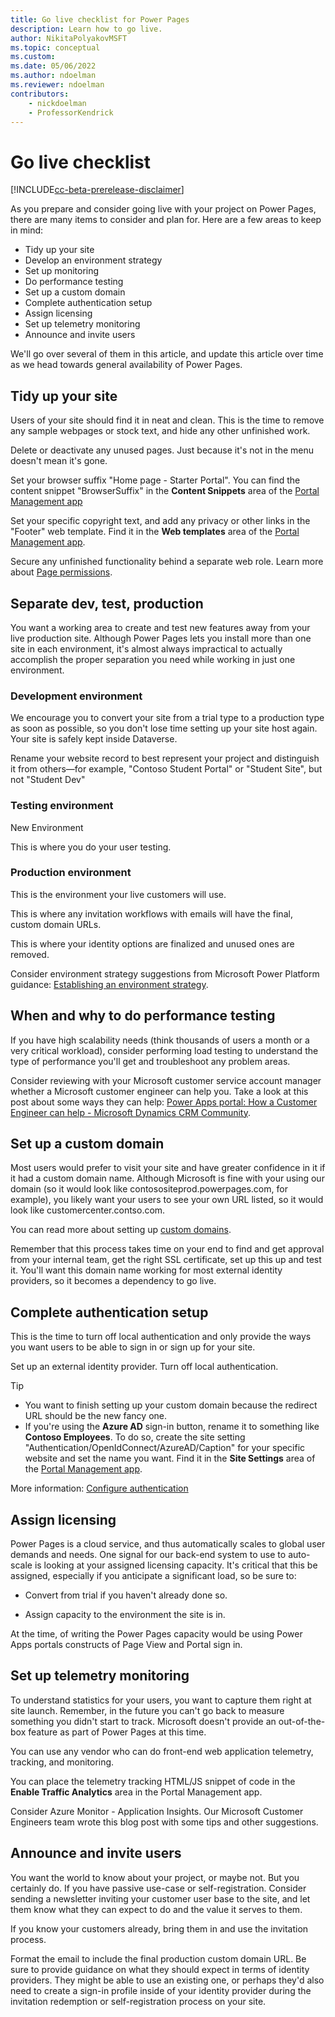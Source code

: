 ```yaml
---
title: Go live checklist for Power Pages
description: Learn how to go live.
author: NikitaPolyakovMSFT
ms.topic: conceptual
ms.custom: 
ms.date: 05/06/2022
ms.author: ndoelman
ms.reviewer: ndoelman
contributors:
    - nickdoelman
    - ProfessorKendrick
---
```


# Go live checklist

[!INCLUDE[cc-beta-prerelease-disclaimer](../includes/cc-beta-prerelease-disclaimer.md)]

As you prepare and consider going live with your project on Power Pages, there are many items to consider and plan for. Here are a few areas to keep in mind:

 - Tidy up your site
 - Develop an environment strategy
 - Set up monitoring 
 - Do performance testing
 - Set up a custom domain 
 - Complete authentication setup
 - Assign licensing 
 - Set up telemetry monitoring
 - Announce and invite users

We'll go over several of them in this article, and update this article over time as we head towards general availability of Power Pages.

## Tidy up your site

Users of your site should find it in neat and clean. This is the time to remove any sample webpages or stock text, and hide any other unfinished work.

Delete or deactivate any unused pages. Just because it's not in the menu doesn't mean it's gone.

Set your browser suffix "Home page - Starter Portal". You can find the content snippet "BrowserSuffix" in the **Content Snippets** area of the [Portal Management app](../configure/portal-management-app.md)

Set your specific copyright text, and add any privacy or other links in the "Footer" web template. Find it in the **Web templates** area of the [Portal Management app](../configure/portal-management-app.md).

Secure any unfinished functionality behind a separate web role. Learn more about [Page permissions](../security/page-security.md).

## Separate dev, test, production

You want a working area to create and test new features away from your live production site. Although Power Pages lets you install more than one site in each environment, it's almost always impractical to actually accomplish the proper separation you need while working in just one environment.

### Development environment 

We encourage you to convert your site from a trial type to a production type as soon as possible, so you don't lose time setting up your site host again. Your site is safely kept inside Dataverse.

Rename your website record to best represent your project and distinguish it from others—for example, "Contoso Student Portal" or "Student Site", but not "Student Dev"

### Testing environment 

New Environment

This is where you do your user testing.

### Production environment 

This is the environment your live customers will use.

This is where any invitation workflows with emails will have the final, custom domain URLs. 

This is where your identity options are finalized and unused ones are removed.

Consider environment strategy suggestions from Microsoft Power Platform guidance: [Establishing an environment strategy](/power-platform/guidance/adoption/environment-strategy).

## When and why to do performance testing

If you have high scalability needs (think thousands of users a month or a very critical workload), consider performing load testing to understand the type of performance you'll get and troubleshoot any problem areas. 

Consider reviewing with your Microsoft customer service account manager whether a Microsoft customer engineer can help you. Take a look at this post about some ways they can help: [Power Apps portal: How a Customer Engineer can help - Microsoft Dynamics CRM Community](https://community.dynamics.com/crm/b/crminthefield/posts/power-apps-portal-how-a-customer-engineer-can-help).

## Set up a custom domain 

Most users would prefer to visit your site and have greater confidence in it if it had a custom domain name. Although Microsoft is fine with your using our domain (so it would look like contosositeprod.powerpages.com, for example), you likely want your users to see your own URL listed, so it would look like customercenter.contso.com.

You can read more about setting up [custom domains](/power-apps/maker/portals/admin/add-custom-domain). 

Remember that this process takes time on your end to find and get approval from your internal team, get the right SSL certificate, set up this up and test it. You'll want this domain name working for most external identity providers, so it becomes a dependency to go live.

## Complete authentication setup

This is the time to turn off local authentication and only provide the ways you want users to be able to sign in or sign up for your site. 

Set up an external identity provider. Turn off local authentication. 

> [!TIP]
> - You want to finish setting up your custom domain because the redirect URL should be the new fancy one. 
> - If you're using the **Azure AD** sign-in button, rename it to something like **Contoso Employees**. To do so, create the site setting "Authentication/OpenIdConnect/AzureAD/Caption" for your specific website and set the name you want. Find it in the **Site Settings** area of the [Portal Management app](../configure/portal-management-app.md).

More information: [Configure authentication](../security/configure-portal-authentication.md)

## Assign licensing 

Power Pages is a cloud service, and thus automatically scales to global user demands and needs. One signal for our back-end system to use to auto-scale is looking at your assigned licensing capacity. It's critical that this be assigned, especially if you anticipate a significant load, so be sure to:

- Convert from trial if you haven't already done so. <!--link-->

- Assign capacity to the environment the site is in. <!--link-->

At the time, of writing the Power Pages capacity would be using Power Apps portals constructs of Page View and Portal sign in. <!--link-->

## Set up telemetry monitoring

To understand statistics for your users, you want to capture them right at site launch. Remember, in the future you can't go back to measure something you didn't start to track. Microsoft doesn't provide an out-of-the-box feature as part of Power Pages at this time. 

You can use any vendor who can do front-end web application telemetry, tracking, and monitoring. 

You can place the telemetry tracking HTML/JS snippet of code in the **Enable Traffic Analytics** area in the Portal Management app. <!--link-->

Consider Azure Monitor - Application Insights. Our Microsoft Customer Engineers team wrote this blog post with some tips and other suggestions. <!--link-->

## Announce and invite users

You want the world to know about your project, or maybe not. But you certainly do. If you have passive use-case or self-registration. Consider sending a newsletter inviting your customer user base to the site, and let them know what they can expect to do and the value it serves to them.

If you know your customers already, bring them in and use the invitation process. <!--link-->

Format the email to include the final production custom domain URL. Be sure to provide guidance on what they should expect in terms of identity providers. They might be able to use an existing one, or perhaps they'd also need to create a sign-in profile inside of your identity provider during the invitation redemption or self-registration process on your site. 


